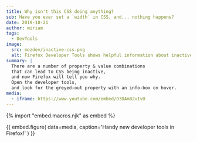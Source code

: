 ```yaml
---
title: Why isn't this CSS doing anything?
sub: Have you ever set a `width` in CSS, and... nothing happens?
date: 2019-10-21
author: miriam
tags:
  - DevTools
image:
  src: mozdev/inactive-css.png
  alt: Firefox Developer Tools shows helpful information about inactive CSS
summary: |
  There are a number of property & value combinations
  that can lead to CSS being inactive,
  and now Firefox will tell you why.
  Open the developer tools,
  and look for the greyed-out property with an info-box on hover.
media:
  - iframe: https://www.youtube.com/embed/O3DAm82vIvU
---
```


{% import "embed.macros.njk" as embed %}

{{ embed.figure(
  data=media,
  caption='Handy new developer tools in Firefox!'
) }}
